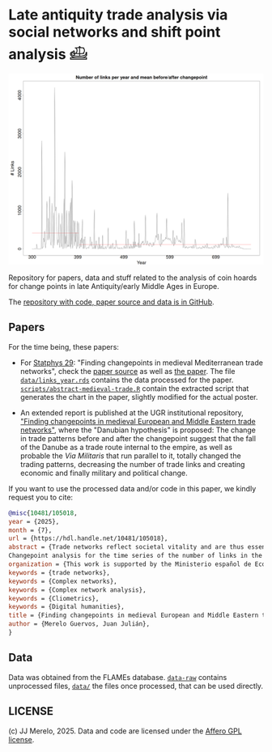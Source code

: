 # Late antiquity trade analysis via social networks and shift point analysis 𓊝

![Change point analysis for coin hoards"](statphys-changepoint.png)

Repository for papers, data and stuff related to the analysis of coin hoards for
change points in late Antiquity/early Middle Ages in Europe.

The [repository with code, paper source and data is in GitHub](https://github.com/JJ/medieval-trade).

## Papers

For the time being, these papers:

* For [Statphys 29](https://statphys29.org/): "Finding changepoints in medieval Mediterranean trade networks", check the
  [paper source](abstract-medieval-trade.Rnw) as well as [the paper](https://github.com/JJ/medieval-trade/releases/download/v1.02/abstract-medieval-trade.pdf). The file
  [`data/links_year.rds`](data/links_year.rds) contains the data processed for
  the
  paper. [`scripts/abstract-medieval-trade.R`](scripts/abstract-medieval-trade.R)
  contain the extracted script that generates the chart in the paper, slightly
  modified for the actual poster.

* An extended report is published at the UGR institutional repository, ["Finding
  changepoints in medieval European and Middle Eastern trade
  networks"](https://hdl.handle.net/10481/105018), where the "Danubian
  hypothesis" is proposed: The change in trade patterns before and after the
  changepoint suggest that the fall of the Danube as a trade route internal to
  the empire, as well as probable the *Via Militaris* that run parallel to it,
  totally changed the trading patterns, decreasing the number of trade links and
  creating economic and finally military and political change.

If you want to use the processed data and/or code in this paper, we kindly
request you to cite:

```bibtex
@misc{10481/105018,
year = {2025},
month = {7},
url = {https://hdl.handle.net/10481/105018},
abstract = {Trade networks reflect societal vitality and are thus essential tools to understand historical dynamics, including epochal events. In this paper we will be looking at the Mediterranean trade network reflected in the FLAME dataset, coin hoards found in the region which establish a link between the place the coins were minted and where they were found. We will use changepoint analysis to identify shift points in this trade network, mapping it to actual events (or conjunction of events), and then analyze the existing network prior and after the events. The trade network has regions (identified as current countries) as nodes, and the number of coins of one place found in another as edges.
Changepoint analysis for the time series of the number of links in the network finds a statistically significant changepoint with average links before and after the changepoint plotted. Multiple sequence changepoint, including entropy and high-level network measures, will be also presented, and possible causes for these shifts, looking at historical events as well as changes in edge and node (region) betweenness, will be discussed.},
organization = {This work is supported by the Ministerio español de Economía y Competitividad (Spanish Ministry of Competitivity and Economy) under project PID2023-147409NB-C21.},
keywords = {trade networks},
keywords = {Complex networks},
keywords = {Complex network analysis},
keywords = {Cliometrics},
keywords = {Digital humanities},
title = {Finding changepoints in medieval European and Middle Eastern trade networks},
author = {Merelo Guervos, Juan Julián},
}
```

## Data

Data was obtained from the FLAMEs database. [`data-raw`](data-raw/) contains
unprocessed files, [`data/`](data/) the files once processed, that can be used
directly.

## LICENSE

(c) JJ Merelo, 2025. Data and code are licensed under the [Affero GPL
license](LICENSE).


